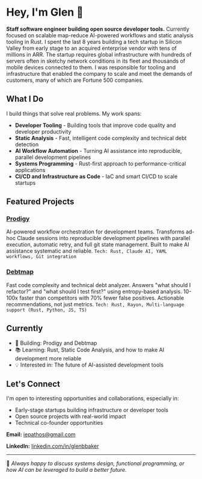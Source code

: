 # Hey, I'm Glen 👋

**Staff software engineer building open source developer tools.** Currently focused on scalable map-reduce AI-powered workflows and static analysis tooling in Rust.  I spent the last 8 years building a tech startup in Silicon Valley from early stage to an acquired enterprise vendor with tens of millions in ARR.  The startup requires global infrastructure with hundreds of servers often in sketchy network conditions in its fleet and thousands of mobile devices connected to them.  I was responsible for tooling and infrastructure that enabled the company to scale and meet the demands of customers, many of which are Fortune 500 companies.

## What I Do

I build things that solve real problems. My work spans:

- **Developer Tooling** - Building tools that improve code quality and developer productivity
- **Static Analysis** - Fast, intelligent code complexity and technical debt detection
- **AI Workflow Automation** - Turning AI assistance into reproducible, parallel development pipelines
- **Systems Programming** - Rust-first approach to performance-critical applications
- **CI/CD and Infrastructure as Code** - IaC and smart CI/CD to scale startups

## Featured Projects

### [Prodigy](https://github.com/iepathos/prodigy)
AI-powered workflow orchestration for development teams. Transforms ad-hoc Claude sessions into reproducible development pipelines with parallel execution, automatic retry, and full git state management. Built to make AI assistance systematic and reliable.
`Tech: Rust, Claude AI, YAML workflows, Git integration`

### [Debtmap](https://github.com/iepathos/debtmap)
Fast code complexity and technical debt analyzer. Answers "what should I refactor?" and "what should I test first?" using entropy-based analysis. 10-100x faster than competitors with 70% fewer false positives. Actionable recommendations, not just metrics.
`Tech: Rust, Rayon, Multi-language support (Rust, Python, JS, TS)`

## Currently

- 🔨 Building: Prodigy and Debtmap
- 📚 Learning: Rust, Static Code Analysis, and how to make AI development more reliable
- 💡 Interested in: The future of AI-assisted development tools

## Let's Connect

I'm open to interesting opportunities and collaborations, especially in:
- Early-stage startups building infrastructure or developer tools
- Open source projects with real-world impact
- Technical co-founder opportunities

**Email:** iepathos@gmail.com

**LinkedIn:** [linkedin.com/in/glenbbaker](https://www.linkedin.com/in/glenbbaker/)

---

💬 *Always happy to discuss systems design, functional programming, or how AI can be leveraged to build a better future.*
